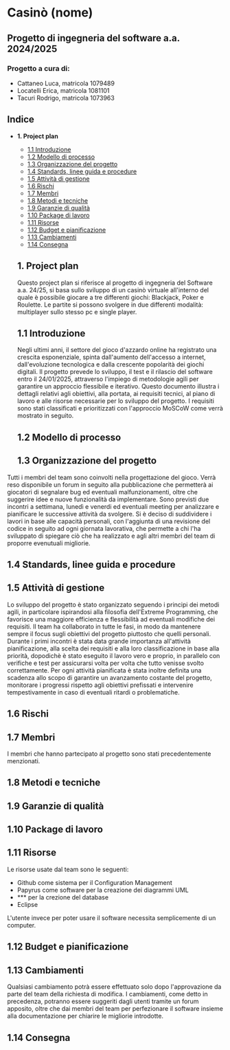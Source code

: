 # Casinò (nome)
## Progetto di ingegneria del software a.a. 2024/2025

### Progetto a cura di:
- Cattaneo Luca, matricola 1079489
- Locatelli Erica, matricola 1081101
- Tacuri Rodrigo, matricola 1073963


## Indice
- __1. Project plan__
  - [1.1 Introduzione](#11-introduzione)
  - [1.2 Modello di processo](#12-modello-di-processo)
  - [1.3 Organizzazione del progetto](#13-organizzazione-del-progetto)
  - [1.4 Standards, linee guida e procedure](#14-standard-linee-guida-e-procedure)
  - [1.5 Attività di gestione](#15-attività-di-gestione)
  - [1.6 Rischi](#16-rischi)
  - [1.7 Membri](#17-membri)
  - [1.8 Metodi e tecniche](#18-metodi-e-tecniche)
  - [1.9 Garanzie di qualità](#19-garanzie-di-qualità)
  - [1.10 Package di lavoro](#110-package-di-lavoro)
  - [1.11 Risorse](#111-risorse)
  - [1.12 Budget e pianificazione](#112-budget-e-pianificazione)
  - [1.13 Cambiamenti](#113-cambiamenti)
  - [1.14 Consegna](#114-consegna)


   ## 1. Project plan
  Questo project plan si riferisce al progetto di ingegneria del Software a.a. 24/25, si basa sullo sviluppo di un casinò virtuale all'interno del quale è 
  possibile giocare a tre differenti giochi: Blackjack, Poker e Roulette. Le partite si possono svolgere in due differenti modalità: multiplayer sullo stesso pc e 
  single player.

   ## 1.1 Introduzione
  Negli ultimi anni, il settore del gioco d'azzardo online ha registrato una crescita esponenziale, spinta dall'aumento dell'accesso a internet, dall'evoluzione 
  tecnologica e dalla crescente popolarità dei giochi digitali.
  Il progetto prevede lo sviluppo, il test e il rilascio del software entro il 24/01/2025, attraverso l'impiego di metodologie agili per garantire un 
  approccio flessibile e iterativo. Questo documento illustra i dettagli relativi agli obiettivi, alla portata, ai requisiti tecnici, al piano di lavoro e alle 
  risorse necessarie per lo sviluppo del progetto. I requisiti sono stati classificati e prioritizzati con l'approccio MoSCoW come verrà mostrato in seguito.
  
  ## 1.2 Modello di processo
  ## 1.3 Organizzazione del progetto
Tutti i membri del team sono coinvolti nella progettazione del gioco. Verrà reso disponibile un forum in seguito alla pubblicazione che permetterà ai giocatori di segnalare bug ed eventuali malfunzionamenti, oltre che suggerire idee e nuove funzionalità da implementare. 
Sono previsti due incontri a settimana, lunedì e venerdi ed eventuali meeting per analizzare e pianificare le successive attività da svolgere.
Si è deciso di suddividere i lavori in base alle capacità personali, con l'aggiunta di una revisione del codice in seguito ad ogni giornata lavorativa, che permette a chi l'ha sviluppato di spiegare ciò che ha realizzato e agli altri membri del team di proporre evenutuali migliorie.

  ## 1.4 Standards, linee guida e procedure
  ## 1.5 Attività di gestione
Lo sviluppo del progetto è stato organizzato seguendo i principi dei metodi agili, in particolare ispirandosi alla filosofia dell'Extreme Programming, che favorisce una maggiore efficienza e flessibilità ad eventuali modifiche dei requisiti. Il team ha collaborato in tutte le fasi, in modo da mantenere sempre il focus sugli obiettivi del progetto piuttosto che quelli personali.
Durante i primi incontri è stata data grande importanza all'attività pianificazione, alla scelta dei requisiti e alla loro classificazione in base alla priorità, dopodichè è stato eseguito il lavoro vero e proprio, in parallelo con verifiche e test per assicurarsi volta per volta che tutto venisse svolto correttamente. 
Per ogni attività pianificata è stata inoltre definita una scadenza allo scopo di garantire un avanzamento costante del progetto, monitorare i progressi rispetto agli obiettivi prefissati e intervenire tempestivamente in caso di eventuali ritardi o problematiche.

  ## 1.6 Rischi
  ## 1.7 Membri
  I membri che hanno partecipato al progetto sono stati precedentemente menzionati.
  ## 1.8 Metodi e tecniche
  ## 1.9 Garanzie di qualità
  
  ## 1.10 Package di lavoro
  ## 1.11 Risorse
  Le risorse usate dal team sono le seguenti:
  - Github come sistema per il Configuration Management
  - Papyrus come software per la creazione dei diagrammi UML
  -  *** per la crezione del database
  -  Eclipse

 L'utente invece per poter usare il software necessita semplicemente di un computer. 

  ## 1.12 Budget e pianificazione
  ## 1.13 Cambiamenti
  Qualsiasi cambiamento potrà essere effettuato solo dopo l'approvazione da parte del team della richiesta di modifica.
  I cambiamenti, come detto in precedenza, potranno essere suggeriti dagli utenti tramite un forum apposito, oltre che dai membri del team per perfezionare il software insieme alla documentazione per chiarire le    migliorie introdotte.

  ## 1.14 Consegna
